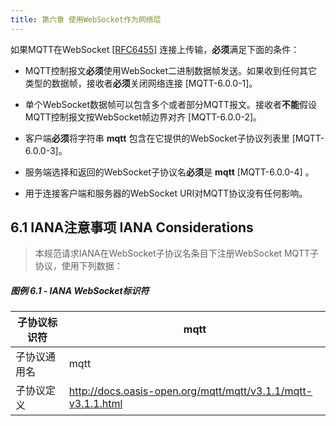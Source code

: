 ```yaml
---
title: 第六章 使用WebSocket作为网络层
---
```



如果MQTT在WebSocket [\[RFC6455\]](#RFC6455) 连接上传输，**必须**满足下面的条件：

-   MQTT控制报文**必须**使用WebSocket二进制数据帧发送。如果收到任何其它类型的数据帧，接收者**必须**关闭网络连接 \[MQTT-6.0.0-1\]。

-   单个WebSocket数据帧可以包含多个或者部分MQTT报文。接收者**不能**假设MQTT控制报文按WebSocket帧边界对齐 \[MQTT-6.0.0-2\]。

-   客户端**必须**将字符串 **mqtt** 包含在它提供的WebSocket子协议列表里 \[MQTT-6.0.0-3\]。

-   服务端选择和返回的WebSocket子协议名**必须**是 **mqtt** \[MQTT-6.0.0-4\] 。

-   用于连接客户端和服务器的WebSocket URI对MQTT协议没有任何影响。

## 6.1 IANA注意事项 IANA Considerations

> 本规范请求IANA在WebSocket子协议名条目下注册WebSocket MQTT子协议，使用下列数据：

##### 图例 6.1 - IANA WebSocket标识符

| 子协议标识符   | mqtt                                                           |
|----------------|----------------------------------------------------------------|
| 子协议通用名   | mqtt                                                           |
| 子协议定义     | http://docs.oasis-open.org/mqtt/mqtt/v3.1.1/mqtt-v3.1.1.html   |


